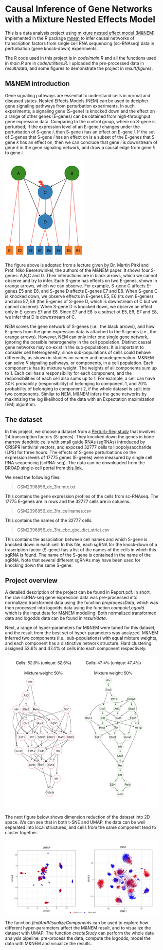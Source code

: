 # Causal Inference of Gene Networks with a Mixture Nested Effects Model

This is a data analysis project using [mixture nested effect model (M&NEM)](https://academic.oup.com/bioinformatics/article/34/17/i964/5093248) implemented in the R package [mnem](https://www.bioconductor.org/packages/release/bioc/html/mnem.html#:~:text=Mixture%20Nested%20Effects%20Models%20(mnem,et%20al.%2C%202017).&text=The%20mixture%20components%20are%20inferred%20via%20an%20expectation%20maximization%20algorithm.) to infer causal networks of transcription factors from single cell RNA sequencing (sc-RNAseq) data in perturbation (gene knock-down) experiments. 

The R code used in this project is in *code/main.R* and all the functions used in *main.R* are in *code/utilities.R*. I uploaded the pre-processed data in *result/data*, and some figures to demonstrate the project in *result/figures*.

## M&NEM introduction

Gene signaling pathways are essential to understand cells in normal and diseased states. Nested Effects Models (NEM) can be used to decipher gene signaling pathways from perturbation experiments. In such experiments, a signaling gene (S-gene) is knocked down and the effect on a range of other genes (E-genes) can be obtained from high-throughput gene expression data. Comparing to the control group, where no S-gene is perturbed, if the expression level of an E-gene *j* changes under the perturbation of S-gene *i*, then S-gene *i* has an effect on E-gene *j*. If the set of E-genes that S-gene *i* has an effect on is a subset of the E-genes that S-gene *k* has an effect on, then we can conclude that gene *i* is downstream of gene *k* in the gene signaling network, and draw a causal edge from gene *k* to gene *i*. 

![](result/figures/nem.png)

The figure above is adopted from a lecture given by Dr. Martin Pirkl and Prof. Niko Beerenwinkel, the authors of the M&NEM paper. It shows four S-genes: A,B,C and D. Their interactions are in black arrows, which we cannot observe and try to infer. Each S-gene has effects on two E-genes, shown in orange arrows, which we can observe. For example, S-gene C affects E-genes E5 and E6, and S-gene D affects E-genes E7 and E8. When S-gene C is knocked down, we observe effects in E-genes E5, E6 (its own E-genes) and also E7, E8 (the E-genes of S-gene D, which is downstream of C but we cannot observe). When S-gene D is knocked down, we observe an effect only in E-genes E7 and E8. Since E7 and E8 is a subset of E5, E6, E7 and E8, we infer that D is downstream of C.

NEM solves the gene network of S-genes (i.e., the black arrows), and how E-genes from the gene expression data is attached to the S-genes (i.e., the orange arrows). However, NEM can only infer one single gene network, ignoring the possible heterogeneity in the cell population. Distinct causal gene networks may co-exist in the sub-populations. It is important to consider cell heterogeneity, since sub-populations of cells could behave differently, as shown in studies on cancer and neuodegeneration. M&NEM can solve *K* signaling pathways, or components, in a cell population. Each component *k* has its mixture weight. The weights of all components sum up to 1. Each cell has a responsibility for each component, and the responsibilities of each cell also sums up to 1. For example, a cell can have 30% probability (responsibility) of belonging to component 1, and 70% probability of belonging to component 2, if the whole dataset is split into two components. Similar to NEM, M&NEM infers the gene networks by maximizing the log likelihood of the data with an Expectation maximization (EM) algorithm.

## The dataset

In this project, we choose a dataset from a [Perturb-Seq study](https://www.ncbi.nlm.nih.gov/pmc/articles/PMC5181115/) that involves 24 transcription factors (S-genes). They knocked down the genes in bone marrow dendritic cells with small guide RNAs (sgRNAs) introduced by CRISPR lentiviral vectors, and exposed 32777 cells to lipopolysaccharide (LPS) for three hours. The effects of S-gene perturbations on the expression levels of 17775 genes (E-genes) were measured by single cell RNA sequencing (scRNA-seq). The data can be downloaded from the BROAD single-cell portal from [this link](https://singlecell.broadinstitute.org/single_cell/study/SCP24/perturb-seq#study-download). 

We need the following files: 
>GSM2396856_dc_3hr.mtx.txt 

This contains the gene expression profiles of the cells from sc-RNAseq. The 17775 E-genes are in rows and the 32777 cells are in columns. 

>GSM2396856_dc_3hr_cellnames.csv

This contains the names of the 32777 cells.

>GSM2396856_dc_3hr_cbc_gbc_dict_strict.csv

This contains the association between cell names and which S-gene is knocked down in each cell. In this file, each sgRNA for the knock-down of a trascription factor (S-gene) has a list of the names of the cells in which this sgRNA is found. The name of the S-gene is contained in the name of the sgRNA. Note that several different sgRNAs may have been used for knocking down the same S-gene.

## Project overview

A detailed description of the project can be found in Report.pdf. In short, the raw scRNA-seq gene expression data was pre-processed into normalized transformed data using the function *preprocessData*, which was then processed into logodds data using the function *computeLogodd*. which is the input data for M&NEM modelling. Both normalized transformed data and logodds data can be found in *result/data*. 

Next, a range of hyper-parameters for M&NEM were tuned for this dataset, and the result from the best set of hyper-parameters was analyzed. M&NEM inferred two components (i.e., sub-populations) with equal mixture weights, and each component has a distinctive network structure. Hard clustering assigned 52.6% and 47.4% of cells into each component respectively.

![](result/figures/network.png)

The next figure below shows dimension reduction of the dataset into 2D space. We can see that in both t-SNE and UMAP, the data can be well separated into local structures, and cells from the same component tend to cluster together.

![](result/figures/dimension_reduction.png)

The function *findAndVisualizeComponents* can be used to explore how different hyper-parameters affect the M&NEM result, and to visualize the dataset with UMAP. The function *createStudy* can perform the whole data analysis pipeline: pre-process the data, compute the logodds, model the data with M&NEM and visualize the results. 